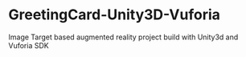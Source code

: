 # GreetingCard-Unity3D-Vuforia
Image Target based augmented reality project build with Unity3d and Vuforia SDK
